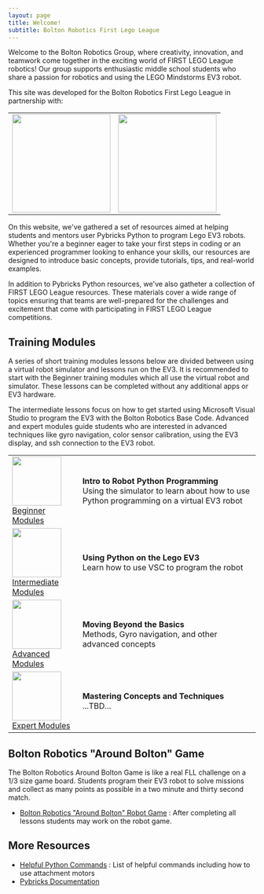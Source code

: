 ```yaml
---
layout: page
title: Welcome!
subtitle: Bolton Robotics First Lego League
---
```


Welcome to the Bolton Robotics Group, where creativity, innovation, and teamwork come together in the exciting world of FIRST LEGO League robotics! Our group supports enthusiastic middle school students who share a passion for robotics and using the LEGO Mindstorms EV3 robot.  

This site was developed for the Bolton Robotics First Lego League in partnership with:

<CENTER>
<TABLE>
<TR><TD><A HREF="https://littletonrobotics.org/"><img src="https://fssfll.github.io/fssfll/images/6328.jpg" width=200></A></TD><TD><A HREF="https://fll-18300.github.io/home/"><img src="https://fssfll.github.io/fssfll/images/18300.jpg" width=200></A></TD>
</TR>
</TABLE>
</CENTER>

On this website, we've gathered a set of resources aimed at helping students and mentors user Pybricks Python to program Lego EV3 robots.   Whether you're a beginner eager to take your first steps in coding or an experienced programmer looking to enhance your skills, our resources are designed to introduce basic concepts, provide tutorials, tips, and real-world examples.

In addition to Pybricks Python resources, we've also gatheter a collection of FIRST LEGO League resources. These materials cover a wide range of topics ensuring that teams are well-prepared for the challenges and excitement that come with participating in FIRST LEGO League competitions.

## Training Modules
A series of short training modules lessons below are divided between using a virtual robot simulator and lessons run on the EV3.  It is recommended to start with the Beginner training modules which all use the virtual robot and simulator.  These lessons can be completed without any additional apps or EV3 hardware.

The intermediate lessons focus on how to get started using Microsoft Visual Studio to program the EV3 with the Bolton Robotics Base Code.  Advanced and expert modules guide students who are interested in advanced techniques like gyro navigation, color sensor calibration, using the EV3 display, and ssh connection to the EV3 robot. 

<TABLE>
<TR><TD><img src="https://fssfll.github.io/fssfll/images/beginner.jpg" width=100><BR><A HREF="https://fssfll.github.io/fssfll/lessons/beginner/">Beginner Modules</A> </TD><TD><B>Intro to Robot Python Programming</B><BR>Using the simulator to learn about how to use Python programming on a virtual EV3 robot
</TD>
</TR>

<TR><TD><img src="https://fssfll.github.io/fssfll/images/intermediate.jpg" width=100><BR><A HREF="https://fssfll.github.io/fssfll/lessons/intermediate/">Intermediate Modules</A> </TD><TD><B>Using Python on the Lego EV3</B><BR>Learn how to use VSC to program the robot
</TD>
</TR>

<TR><TD><img src="https://fssfll.github.io/fssfll/images/advanced.jpg" width=100><BR><A HREF="https://fssfll.github.io/fssfll/lessons/advanced/">Advanced Modules</A> </TD><TD><B>Moving Beyond the Basics</B><BR>Methods, Gyro navigation, and other advanced concepts
</TD>
</TR>

<TR><TD><img src="https://fssfll.github.io/fssfll/images/expert.jpg" width=100><BR><A HREF="https://fssfll.github.io/fssfll/lessons/expert/">Expert Modules</A> </TD><TD><B>Mastering Concepts and Techniques</B><BR>...TBD...
</TD>
</TR>

</TABLE>

## Bolton Robotics "Around Bolton" Game
The Bolton Robotics Around Bolton Game is like a real FLL challenge on a 1/3 size game board.  Students program their EV3 robot to solve missions and collect as many points as possible in a two minute and thirty second match.
- [Bolton Robotics "Around Bolton" Robot Game](./spring_2024/robot_game.md) : After completing all lessons students may work on the robot game.

## More Resources
* [Helpful Python Commands](./howto/Python_Commands.pdf) : List of helpful commands including how to use attachment motors
* [Pybricks Documentation](https://pybricks.com/ev3-micropython/index.html)
